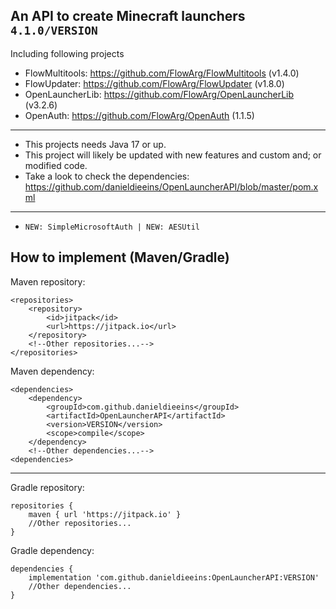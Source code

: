 An API to create Minecraft launchers ```4.1.0/VERSION```
-

Including following projects
- FlowMultitools: https://github.com/FlowArg/FlowMultitools (v1.4.0)
- FlowUpdater: https://github.com/FlowArg/FlowUpdater (v1.8.0)
- OpenLauncherLib: https://github.com/FlowArg/OpenLauncherLib (v3.2.6)
- OpenAuth: https://github.com/FlowArg/OpenAuth (1.1.5)

---

- This projects needs Java 17 or up.
- This project will likely be updated with new features and custom and; or modified code.
- Take a look to check the dependencies: https://github.com/danieldieeins/OpenLauncherAPI/blob/master/pom.xml

---

- ``NEW: SimpleMicrosoftAuth | NEW: AESUtil``

How to implement (Maven/Gradle)
-
Maven repository:
```
<repositories>
    <repository>
        <id>jitpack</id>
        <url>https://jitpack.io</url>
    </repository>
    <!--Other repositories...-->
</repositories>
```
Maven dependency:
```
<dependencies>
    <dependency>
        <groupId>com.github.danieldieeins</groupId>
        <artifactId>OpenLauncherAPI</artifactId>
        <version>VERSION</version>
        <scope>compile</scope>
    </dependency>
    <!--Other dependencies...-->
<dependencies>
```
---
Gradle repository:
```
repositories {
    maven { url 'https://jitpack.io' }
    //Other repositories...
}
```
Gradle dependency:
```
dependencies {
    implementation 'com.github.danieldieeins:OpenLauncherAPI:VERSION'
    //Other dependencies...
}
```
